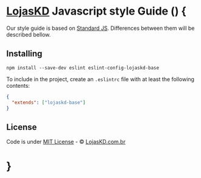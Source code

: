 # [LojasKD](https://www.lojaskd.comm.br) Javascript style Guide () {

Our style guide is based on [Standard JS](https://standardjs.com/). Differences between them will be described bellow.

## Installing

```shell
npm install --save-dev eslint eslint-config-lojaskd-base
```

To include in the project, create an `.eslintrc` file with at least the following contents:

```json
{
  "extends": ["lojaskd-base"]
}
```

## License

Code is under [MIT License](/LICENSE) - © [LojasKD.com.br](https://www.lojaskd.com.br/)

# }